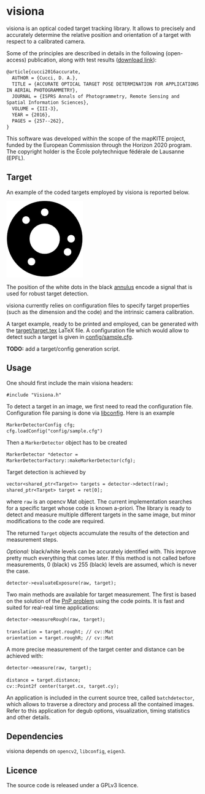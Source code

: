 # visiona
visiona is an optical coded target tracking library. It allows to precisely and accurately determine the relative position and orientation of a target with respect to a calibrated camera. 

Some of the principles are described in details in the following (open-access) publication, along with test results ([download link](http://www.isprs-ann-photogramm-remote-sens-spatial-inf-sci.net/III-3/257/2016/isprs-annals-III-3-257-2016.pdf)):

    @article{cucci2016accurate,
      AUTHOR = {Cucci, D. A.},
      TITLE = {ACCURATE OPTICAL TARGET POSE DETERMINATION FOR APPLICATIONS IN AERIAL PHOTOGRAMMETRY},
      JOURNAL = {ISPRS Annals of Photogrammetry, Remote Sensing and Spatial Information Sciences},
      VOLUME = {III-3},
      YEAR = {2016},
      PAGES = {257--262},
    }

This software was developed within the scope of the mapKITE project, funded by the European Commission through the Horizon 2020 program. The copyright holder is the École polytechnique fédérale de Lausanne (EPFL).

## Target

An example of the coded targets employed by visiona is reported below.

![concentric circle coded target used by visiona](target/target_raster.png)

The position of the white dots in the black [annulus](https://en.wikipedia.org/wiki/Annulus_(mathematics)) encode a signal that is used for robust target detection.

visiona currently relies on configuration files to specify target properties (such as the dimension and the code) and the intrinsic camera calibration. 

A target example, ready to be printed and employed, can be generated with the [target/target.tex](target/target.tex) LaTeX file. A configuration file which would allow to detect such a target is given in [config/sample.cfg](config/sample.cfg).

**TODO:** add a target/config generation script.

## Usage

One should first include the main visiona headers:

	#include "Visiona.h"

To detect a target in an image, we first need to read the configuration file. Configuration file parsing is done via [libconfig](http://www.hyperrealm.com/libconfig ). Here is an example

	MarkerDetectorConfig cfg;
	cfg.loadConfig("config/sample.cfg")

Then a `MarkerDetector` object has to be created 

	MarkerDetector *detector = MarkerDetectorFactory::makeMarkerDetector(cfg);

Target detection is achieved by

    vector<shared_ptr<Target>> targets = detector->detect(raw);
    shared_ptr<Target> target = ret[0];

where `raw` is an opencv Mat object. The current implementation searches for a specific target whose code is known a-priori. The library is ready to detect and measure multiple different targets in the same image, but minor modifications to the code are required.


The returned `Target` objects accumulate the results of the detection and measurement steps.

*Optional:* black/white levels can be accurately identified with. This improve pretty much everything that comes later. If this method is not called before measurements, 0 (black) vs 255 (black) levels are assumed, which is never the case.

	detector->evaluateExposure(raw, target);

Two main methods are available for target measurement. The first is based on the solution of the [PnP problem](https://en.wikipedia.org/wiki/Perspective-n-Point) using the code points. It is fast and suited for real-real time applications:

	detector->measureRough(raw, target);

	translation = target.rought; // cv::Mat
	orientation = target.roughR; // cv::Mat

A more precise measurement of the target center and distance can be achieved with:

	detector->measure(raw, target);

	distance = target.distance;
	cv::Point2f center(target.cx, target.cy);

An application is included in the current source tree, called `batchdetector`, which allows to traverse a directory and process all the contained images. Refer to this application for degub options, visualization, timing statistics and other details.

## Dependencies

visiona depends on `opencv2`, `libconfig`, `eigen3`.


## Licence

The source code is released under a GPLv3 licence.
